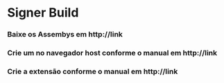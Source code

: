 # Signer Build

### Baixe os Assembys em http://link

### Crie um no navegador host conforme o manual em http://link

### Crie a extensão conforme o manual em  http://link

